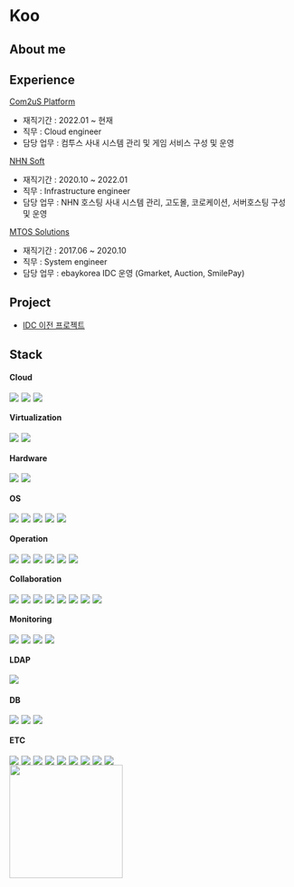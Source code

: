 # Koo

## About me

## Experience
[Com2uS Platform](https://com2us.com/platform)
- 재직기간 : 2022.01 ~ 현재
- 직무 : Cloud engineer
- 담당 업무 : 컴투스 사내 시스템 관리 및 게임 서비스 구성 및 운영

[NHN Soft](https://nhn.com)
- 재직기간 : 2020.10 ~ 2022.01
- 직무 : Infrastructure engineer
- 담당 업무 : NHN 호스팅 사내 시스템 관리, 고도몰, 코로케이션, 서버호스팅 구성 및 운영

[MTOS Solutions](https://www.mtos.co.kr/)
- 재직기간 : 2017.06 ~ 2020.10
- 직무 : System engineer
- 담당 업무 : ebaykorea IDC 운영 (Gmarket, Auction, SmilePay)

## Project
- [IDC 이전 프로젝트](http://링크주소)
  
## Stack
#### Cloud
<div style="display: flex; flex-wrap: wrap; gap: 5px;">
  <img src="https://img.shields.io/badge/Amazon Web Services-232F3E?style=flat-square&logo=AmazonWebServices&logoColor=white"/>
  <img src="https://img.shields.io/badge/Google Cloud-4285F4?style=flat-square&logo=Google Cloud&logoColor=white"/>
  <img src="https://img.shields.io/badge/Tencent%20Cloud-00A1E0?style=flat-square&logo=Tencent%20Cloud&logoColor=white"/>
</div>

#### Virtualization
<div style="display: flex; flex-wrap: wrap; gap: 5px;">
  <img src="https://img.shields.io/badge/VMware-607078?style=flat-square&logo=VMware&logoColor=white"/>
  <img src="https://img.shields.io/badge/Hyper--V-0078D7?style=flat-square&logo=Microsoft&logoColor=white"/>
</div>

#### Hardware
<div style="display: flex; flex-wrap: wrap; gap: 5px;">
  <img src="https://img.shields.io/badge/DELL-007DB8?style=flat-square&logo=Dell&logoColor=white"/>
  <img src="https://img.shields.io/badge/HP-0096D6?style=flat-square&logo=HP&logoColor=white"/>
</div>

#### OS
<div style="display: flex; flex-wrap: wrap; gap: 5px;">
  <img src="https://img.shields.io/badge/Ubuntu-E95420?style=flat-square&logo=Ubuntu&logoColor=white"/>
  <img src="https://img.shields.io/badge/Linux-FCC624?style=flat-square&logo=Linux&logoColor=black"/>
  <img src="https://img.shields.io/badge/Rocky Linux-10B981?style=flat-square&logo=Rocky Linux&logoColor=white"/>    
  <img src="https://img.shields.io/badge/CentOS-262577?style=flat-square&logo=CentOS&logoColor=white"/>
  <img src="https://img.shields.io/badge/Windows-blue?logo=windows&logoColor=white"/>
</div>

#### Operation
<div style="display: flex; flex-wrap: wrap; gap: 5px;">
  <img src="https://img.shields.io/badge/Nginx-009639?style=flat-square&logo=nginx&logoColor=white"/>
  <img src="https://img.shields.io/badge/Apache-D22128?style=flat-square&logo=apache&logoColor=white"/>
  <img src="https://img.shields.io/badge/Redis-DC382D?style=flat-square&logo=redis&logoColor=white"/>
  <img src="https://img.shields.io/badge/Fluentd-0E83C8?style=flat-square&logo=fluentd&logoColor=white"/>
  <img src="https://img.shields.io/badge/ELK-005571?style=flat-square&logo=elastic&logoColor=white"/>
  <img src="https://img.shields.io/badge/Memcached-276DB2?style=flat-square&logo=memcached&logoColor=white"/>
</div>

#### Collaboration
<div style="display: flex; flex-wrap: wrap; gap: 5px;">
  <img src="https://img.shields.io/badge/Git-F05032?style=flat-square&logo=Git&logoColor=white"/>
  <img src="https://img.shields.io/badge/GitLab-FC6D26?style=flat-square&logo=Gitlab&logoColor=white"/>
  <img src="https://img.shields.io/badge/Notion-000000?style=flat-square&logo=Notion&logoColor=white"/>
  <img src="https://img.shields.io/badge/Jira-0052CC?style=flat-square&logo=Jira&logoColor=white"/>
  <img src="https://img.shields.io/badge/Slack-4A154B?style=flat-square&logo=Slack&logoColor=white"/>  
  <img src="https://img.shields.io/badge/LINE-00C300?style=flat-square&logo=LINE&logoColor=white"/>
  <img src="https://img.shields.io/badge/Telegram-26A5E4?style=flat-square&logo=Telegram&logoColor=white"/>
  <img src="https://img.shields.io/badge/Visual Studio Code-007ACC?style=flat-square&logo=VisualStudioCode&logoColor=white"/>  
</div>

#### Monitoring
<div style="display: flex; flex-wrap: wrap; gap: 5px;">
  <img src="https://img.shields.io/badge/Zabbix-FF4C00?style=flat-square&logo=Zabbix&logoColor=white"/>
  <img src="https://img.shields.io/badge/Grafana-F46800?style=flat-square&logo=Grafana&logoColor=white"/>
  <img src="https://img.shields.io/badge/Loki-FF4500?style=flat-square&logo=Grafana&logoColor=white"/>
  <img src="https://img.shields.io/badge/Prometheus-E6522C?style=flat-square&logo=Prometheus&logoColor=white"/>
</div>

#### LDAP
<div style="display: flex; flex-wrap: wrap; gap: 5px;">
  <img src="https://img.shields.io/badge/FreeIPA-0082C9?style=flat-square&logo=freeipa&logoColor=white"/>
</div>

#### DB
<div style="display: flex; flex-wrap: wrap; gap: 5px;">
  <img src="https://img.shields.io/badge/MariaDB-003545?style=flat-square&logo=MariaDB&logoColor=white"/>
  <img src="https://img.shields.io/badge/MySQL-4479A1?style=flat-square&logo=MySQL&logoColor=white"/> 
  <img src="https://img.shields.io/badge/PostgreSQL-336791?style=flat-square&logo=PostgreSQL&logoColor=white"/>
</div>

#### ETC
<div style="display: flex; flex-wrap: wrap; gap: 5px;">
  <img src="https://img.shields.io/badge/Packer-0A56C2?style=flat-square&logo=Packer&logoColor=white"/>
  <img src="https://img.shields.io/badge/Terraform-844FBA?style=flat-square&logo=Terraform&logoColor=white"/>  
  <img src="https://img.shields.io/badge/Puppet-FFAE1A?style=flat-square&logo=Puppet&logoColor=white"/>  
  <img src="https://img.shields.io/badge/Ansible-EE0000?style=flat-square&logo=Ansible&logoColor=white"/>
  <img src="https://img.shields.io/badge/Docker-2496ED?style=flat-square&logo=Docker&logoColor=white"/>  
  <img src="https://img.shields.io/badge/Jenkins-3EAAAF?style=flat-square&logo=Jenkins&logoColor=black"/>  
  <img src="https://img.shields.io/badge/Kubernetes-326CE5?style=flat-square&logo=Kubernetes&logoColor=white"/>
  <img src="https://img.shields.io/badge/Helm-0F1689?style=flat-square&logo=Helm&logoColor=white"/>
  <img src="https://img.shields.io/badge/Argo CD-EF7B4D?style=flat-square&logo=Argo&logoColor=white"/>  
</div>

<img src="https://github-readme-stats-psi-self.vercel.app/api?username=Koorovider&show_icons=true&theme=tokyonight&count_private=true" height="200">
